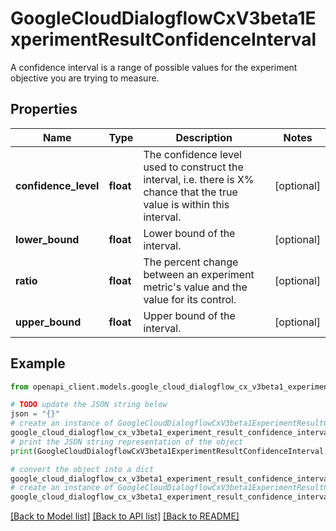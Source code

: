 # GoogleCloudDialogflowCxV3beta1ExperimentResultConfidenceInterval

A confidence interval is a range of possible values for the experiment objective you are trying to measure.

## Properties

Name | Type | Description | Notes
------------ | ------------- | ------------- | -------------
**confidence_level** | **float** | The confidence level used to construct the interval, i.e. there is X% chance that the true value is within this interval. | [optional] 
**lower_bound** | **float** | Lower bound of the interval. | [optional] 
**ratio** | **float** | The percent change between an experiment metric&#39;s value and the value for its control. | [optional] 
**upper_bound** | **float** | Upper bound of the interval. | [optional] 

## Example

```python
from openapi_client.models.google_cloud_dialogflow_cx_v3beta1_experiment_result_confidence_interval import GoogleCloudDialogflowCxV3beta1ExperimentResultConfidenceInterval

# TODO update the JSON string below
json = "{}"
# create an instance of GoogleCloudDialogflowCxV3beta1ExperimentResultConfidenceInterval from a JSON string
google_cloud_dialogflow_cx_v3beta1_experiment_result_confidence_interval_instance = GoogleCloudDialogflowCxV3beta1ExperimentResultConfidenceInterval.from_json(json)
# print the JSON string representation of the object
print(GoogleCloudDialogflowCxV3beta1ExperimentResultConfidenceInterval.to_json())

# convert the object into a dict
google_cloud_dialogflow_cx_v3beta1_experiment_result_confidence_interval_dict = google_cloud_dialogflow_cx_v3beta1_experiment_result_confidence_interval_instance.to_dict()
# create an instance of GoogleCloudDialogflowCxV3beta1ExperimentResultConfidenceInterval from a dict
google_cloud_dialogflow_cx_v3beta1_experiment_result_confidence_interval_from_dict = GoogleCloudDialogflowCxV3beta1ExperimentResultConfidenceInterval.from_dict(google_cloud_dialogflow_cx_v3beta1_experiment_result_confidence_interval_dict)
```
[[Back to Model list]](../README.md#documentation-for-models) [[Back to API list]](../README.md#documentation-for-api-endpoints) [[Back to README]](../README.md)


